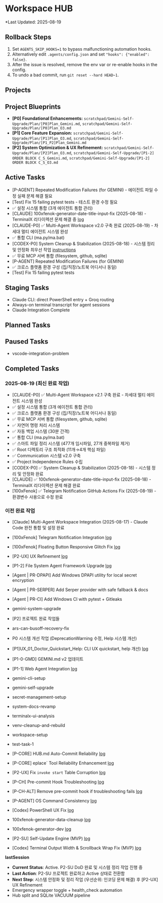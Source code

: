﻿# Workspace HUB

\*Last Updated: 2025-08-19

## Rollback Steps

1. Set `AGENTS_SKIP_HOOKS=1` to bypass malfunctioning automation hooks.
2. Alternatively edit `.agents/config.json` and set `"hooks": {"enabled": false}`.
3. After the issue is resolved, remove the env var or re-enable hooks in the config.
4. To undo a bad commit, run `git reset --hard HEAD~1`.

## Projects

## Project Blueprints

- **[P0] Foundational Enhancements:** `scratchpad/Gemini-Self-Upgrade/Plan/[P0]Plan_Gemini.md`, `scratchpad/Gemini-Self-Upgrade/Plan/[P0]Plan_O3.md`
- **[P1] Core Feature Expansion:** `scratchpad/Gemini-Self-Upgrade/Plan/[P1]Plan_O3.md`, `scratchpad/Gemini-Self-Upgrade/Plan/[P1_P2]Plan_Gemini.md`
- **[P2] System Optimization & UX Refinement:** `scratchpad/Gemini-Self-Upgrade/Plan/[P2]Plan_O3.md`, `scratchpad/Gemini-Self-Upgrade/[P1-2] ORDER BLOCK C_S_Gemini.md`, `scratchpad/Gemini-Self-Upgrade/[P1-2] ORDER BLOCK C_S_O3.md`

## Active Tasks
- [P-AGENT] Repeated Modification Failures (for GEMINI) - 에이전트 파일 수정 실패 문제 해결 필요
- [Test] Fix 15 failing pytest tests - 테스트 환경 수정 필요
- ✅ 설정 시스템 통합 (3개 에이전트 통합 관리)
- [CLAUDE] 100xfenok-generator-date-title-input-fix (2025-08-18) - TerminalX 리다이렉션 문제 해결 중 [log](docs/tasks/100xfenok-generator-date-title-input-fix/log.md)
- [CLAUDE-P0] ✅ Multi-Agent Workspace v2.0 구축 완료 (2025-08-19) - 차세대 멀티 에이전트 시스템 완성
- ✅ 통합 CLI (ma.py/ma.bat)
- [CODEX-P0] System Cleanup & Stabilization (2025-08-18) - 시스템 정리 및 안정화 최우선 작업 [instructions](docs/tasks/system_cleanup_instructions_for_codex.md)
- ✅ 무료 MCP 서버 통합 (filesystem, github, sqlite)
- [P-AGENT] Repeated Modification Failures (for GEMINI)
- ✅ 크로스 플랫폼 환경 구성 (집/직장/노트북 어디서나 동일)
- [Test] Fix 15 failing pytest tests

## Staging Tasks
- Claude CLI: direct PowerShell entry + Groq routing
- Always-on terminal transcript for agent sessions
- Claude Integration Complete

## Planned Tasks

## Paused Tasks

- vscode-integration-problem

## Completed Tasks

### 2025-08-19 (최신 완료 작업)
- [CLAUDE-P0] ✅ Multi-Agent Workspace v2.1 구축 완료 - 차세대 멀티 에이전트 시스템 완성
- ✅ 설정 시스템 통합 (3개 에이전트 통합 관리)
- ✅ 크로스 플랫폼 환경 구성 (집/직장/노트북 어디서나 동일)
- ✅ 무료 MCP 서버 통합 (filesystem, github, sqlite)
- ✅ 자연어 명령 처리 시스템
- ✅ 자동 백업 시스템 (30분 간격)
- ✅ 통합 CLI (ma.py/ma.bat)
- ✅ 스마트 파일 정리 시스템 (477개 임시파일, 27개 중복파일 제거)
- ✅ Root 디렉토리 구조 최적화 (11개→4개 핵심 파일)
- ✅ Communication 시스템 v2.0 구축
- ✅ Project Independence Rules 수립
- [CODEX-P0] ✅ System Cleanup & Stabilization (2025-08-18) - 시스템 정리 및 안정화 완료
- [CLAUDE] ✅ 100xfenok-generator-date-title-input-fix (2025-08-18) - TerminalX 리다이렉션 문제 해결 완료
- [100xFenok] ✅ Telegram Notification GitHub Actions Fix (2025-08-19) - 환경변수 사용으로 수정 완료

### 이전 완료 작업
- [Claude] Multi-Agent Workspace Integration (2025-08-17) - Claude Code 완전 통합 및 설정 완료
- [100xFenok] Telegram Notification Integration [log](docs/tasks/100xfenok-telegram-notification/log.md)
- [100xFenok] Floating Button Responsive Glitch Fix [log](docs/tasks/100xfenok-floating-button-responsive-glitch/log.md)
- [P2-UX] UX Refinement [log](docs/tasks/ux-refinement/log.md)
- [P1-2] File System Agent Framework Upgrade [log](docs/tasks/file-agent-framework-upgrade/log.md)
- [Agent | PR-DPAPI] Add Windows DPAPI utility for local secret encryption
- [Agent | PR-SERPER] Add Serper provider with safe fallback & docs
- [Agent | PR-CI] Add Windows CI with pytest + Gitleaks

- gemini-system-upgrade

- [P2] 프로젝트 완료 작업들

- ars-can-busoff-recovery-fix
- P0 시스템 개선 작업 (DeprecationWarning 수정, Help 시스템 개선)
- [P1]UX_01_Doctor_Quickstart_Help: CLI UX quickstart, help 개선) [log](docs/tasks/gemini-cli-ux-enhancement/log.md)
- [P1-0-GMD] GEMINI.md v2 업데이트
- [P1-1] Web Agent Integration [log](docs/tasks/web-agent-integration/log.md)
- gemini-cli-setup
- gemini-self-upgrade
- secret-management-setup
- system-docs-revamp
- terminalx-ui-analysis
- venv-cleanup-and-rebuild
- workspace-setup
- test-task-1
- [P-CORE] HUB.md Auto-Commit Reliability [log](docs/tasks/core-hub-auto-commit-reliability/log.md)
- [P-CORE] eplace` Tool Reliability Enhancement [log](docs/tasks/core-replace-tool-reliability/log.md)
- [P2-UX] Fix `invoke start` Table Corruption [log](docs/tasks/ux-fix-invoke-start-corruption/log.md)

- [P-CH] Pre-commit Hook Troubleshooting [log](docs/tasks/pre-commit-hook-troubleshooting/log.md)
- [P-CH-ALT] Remove pre-commit hook if troubleshooting fails [log](docs/tasks/pre-commit-hook-alternative/log.md)
- [P-AGENT] OS Command Consistency [log](docs/tasks/agent-os-command-consistency/log.md)
- [Codex] PowerShell UX Fix [log](docs/tasks/codex-powershell-ux-fix/log.md)
- 100xfenok-generator-data-cleanup [log](docs/tasks/100xfenok-generator-data-cleanup/log.md)
- 100xfenok-generator-dev [log](docs/tasks/100xfenok-generator-dev/log.md)

- [P2-SU] Self-Update Engine (MVP) [log](docs/tasks/self-update-engine/log.md)
- [Codex] Terminal Output Width & Scrollback Wrap Fix (MVP) [log](docs/tasks/codex-terminal-output-wrap/log.md)

__lastSession__

- **Current Status**: Active. P2-SU DoD 완료 및 시스템 정리 작업 진행 중
- **Last Action**: P2-SU 프로젝트 완료하고 Active 상태로 전환함
- **Next Step**: 시스템 안정화 및 정리 작업 (우선순위: 인코딩 문제 해결) 후 [P2-UX] UX Refinement
- Emergency wrapper toggle + health_check automation
- Hub split and SQLite VACUUM pipeline
